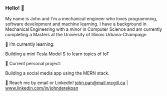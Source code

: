 ### Hello! 👋

My name is John and I'm a mechanical engineer who loves programming, software development and machine learning. I have a background in Mechanical Engineering with a minor in Computer Science and am currently completing a Masters at the University of Illinois Urbana-Champaign

🌱 I’m currently learning:

Building a mini Tesla Model S to learn topics of IoT

🔭 Current personal project:

Building a social media app using the MERN stack.

💬 Reach me by email or LinkedIn! john.pan@mail.mcgill.ca | www.linkedin.com/in/johnderekpan
